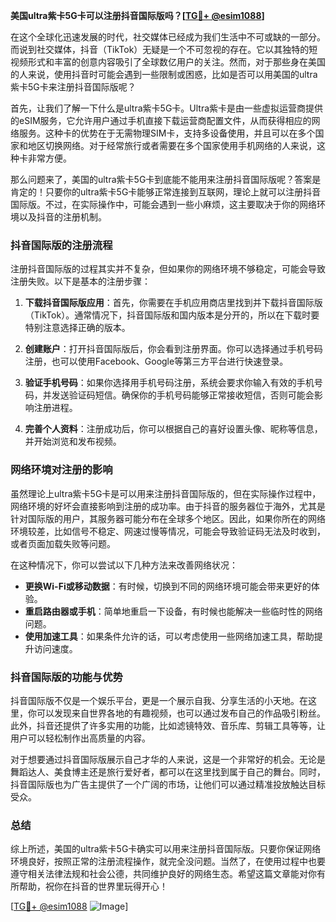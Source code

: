 **美国ultra紫卡5G卡可以注册抖音国际版吗？[[TG💪+ @esim1088](https://t.me/s/esim1088)]**

在这个全球化迅速发展的时代，社交媒体已经成为我们生活中不可或缺的一部分。而说到社交媒体，抖音（TikTok）无疑是一个不可忽视的存在。它以其独特的短视频形式和丰富的创意内容吸引了全球数亿用户的关注。然而，对于那些身在美国的人来说，使用抖音时可能会遇到一些限制或困惑，比如是否可以用美国的ultra紫卡5G卡来注册抖音国际版呢？

首先，让我们了解一下什么是ultra紫卡5G卡。Ultra紫卡是由一些虚拟运营商提供的eSIM服务，它允许用户通过手机直接下载运营商配置文件，从而获得相应的网络服务。这种卡的优势在于无需物理SIM卡，支持多设备使用，并且可以在多个国家和地区切换网络。对于经常旅行或者需要在多个国家使用手机网络的人来说，这种卡非常方便。

那么问题来了，美国的ultra紫卡5G卡到底能不能用来注册抖音国际版呢？答案是肯定的！只要你的ultra紫卡5G卡能够正常连接到互联网，理论上就可以注册抖音国际版。不过，在实际操作中，可能会遇到一些小麻烦，这主要取决于你的网络环境以及抖音的注册机制。

### 抖音国际版的注册流程

注册抖音国际版的过程其实并不复杂，但如果你的网络环境不够稳定，可能会导致注册失败。以下是基本的注册步骤：

1. **下载抖音国际版应用**：首先，你需要在手机应用商店里找到并下载抖音国际版（TikTok）。通常情况下，抖音国际版和国内版本是分开的，所以在下载时要特别注意选择正确的版本。

2. **创建账户**：打开抖音国际版后，你会看到注册界面。你可以选择通过手机号码注册，也可以使用Facebook、Google等第三方平台进行快速登录。

3. **验证手机号码**：如果你选择用手机号码注册，系统会要求你输入有效的手机号码，并发送验证码短信。确保你的手机号码能够正常接收短信，否则可能会影响注册进程。

4. **完善个人资料**：注册成功后，你可以根据自己的喜好设置头像、昵称等信息，并开始浏览和发布视频。

### 网络环境对注册的影响

虽然理论上ultra紫卡5G卡是可以用来注册抖音国际版的，但在实际操作过程中，网络环境的好坏会直接影响到注册的成功率。由于抖音的服务器位于海外，尤其是针对国际版的用户，其服务器可能分布在全球多个地区。因此，如果你所在的网络环境较差，比如信号不稳定、网速过慢等情况，可能会导致验证码无法及时收到，或者页面加载失败等问题。

在这种情况下，你可以尝试以下几种方法来改善网络状况：

- **更换Wi-Fi或移动数据**：有时候，切换到不同的网络环境可能会带来更好的体验。
- **重启路由器或手机**：简单地重启一下设备，有时候也能解决一些临时性的网络问题。
- **使用加速工具**：如果条件允许的话，可以考虑使用一些网络加速工具，帮助提升访问速度。

### 抖音国际版的功能与优势

抖音国际版不仅是一个娱乐平台，更是一个展示自我、分享生活的小天地。在这里，你可以发现来自世界各地的有趣视频，也可以通过发布自己的作品吸引粉丝。此外，抖音还提供了许多实用的功能，比如滤镜特效、音乐库、剪辑工具等等，让用户可以轻松制作出高质量的内容。

对于想要通过抖音国际版展示自己才华的人来说，这是一个非常好的机会。无论是舞蹈达人、美食博主还是旅行爱好者，都可以在这里找到属于自己的舞台。同时，抖音国际版也为广告主提供了一个广阔的市场，让他们可以通过精准投放触达目标受众。

### 总结

综上所述，美国的ultra紫卡5G卡确实可以用来注册抖音国际版。只要你保证网络环境良好，按照正常的注册流程操作，就完全没问题。当然了，在使用过程中也要遵守相关法律法规和社会公德，共同维护良好的网络生态。希望这篇文章能对你有所帮助，祝你在抖音的世界里玩得开心！

[[TG💪+ @esim1088](https://t.me/s/esim1088) ![Image](https://i.postimg.cc/4NQfJmqS/Snipaste-2025-05-13-00-14-12.png)]